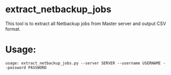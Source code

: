 # extract_netbackup_jobs

This tool is to extract all Netbackup jobs from Master server and output CSV format.


# Usage:
```
usage: extract_netbackup_jobs.py --server SERVER --username USERNAME --password PASSWORD
```
